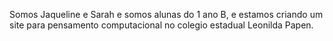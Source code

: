 Somos Jaqueline e Sarah e somos alunas do 1 ano B,
e estamos criando um site para pensamento computacional
no colegio estadual Leonilda Papen.






<!--
**jaquesarah01/jaquesarah01** is a ✨ _special_ ✨ repository because its `README.md` (this file) appears on your GitHub profile.

Here are some ideas to get you started:

- 🔭 I’m currently working on ...
- 🌱 I’m currently learning ...
- 👯 I’m looking to collaborate on ...
- 🤔 I’m looking for help with ...
- 💬 Ask me about ...
- 📫 How to reach me: ...
- 😄 Pronouns: ...
- ⚡ Fun fact: ...
-->
